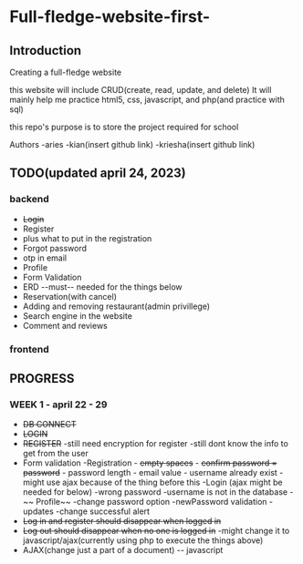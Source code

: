 # Full-fledge-website-first-

## Introduction

Creating a full-fledge website

this website will include CRUD(create, read, update, and delete)
It will mainly help me practice html5, css, javascript, and php(and practice with sql)

this repo's purpose is to store the project required for school

Authors
-aries
-kian(insert github link)
-kriesha(insert github link)

## TODO(updated april 24, 2023)
### backend
- ~~Login~~
- Register
- plus what to put in the registration
- Forgot password
- otp in email
- Profile
- Form Validation
- ERD --must-- needed for the things below
- Reservation(with cancel)
- Adding and removing restaurant(admin privillege)
- Search engine in the website
- Comment and reviews

### frontend

## PROGRESS

### WEEK 1 - april 22 - 29
- ~~DB CONNECT~~
- ~~LOGIN~~
- ~~REGISTER~~
    -still need encryption for register
    -still dont know the info to get from the user
- Form validation
    -Registration
        - ~~empty spaces~~
        - ~~confirm password = password~~
        - password length
        - email value
        - username already exist
        - might use ajax because of the thing before this
    -Login (ajax might be needed for below)
        -wrong password
        -username is not in the database
-~~ Profile~~
    -change password option
        -newPassword validation
        -updates
    -change successful alert
- ~~Log in and register should disappear when logged in~~
- ~~Log out should disappear when no one is logged in~~
    -might change it to javascript/ajax(currently using php to execute the things above)
- AJAX(change just a part of a document) -- javascript

